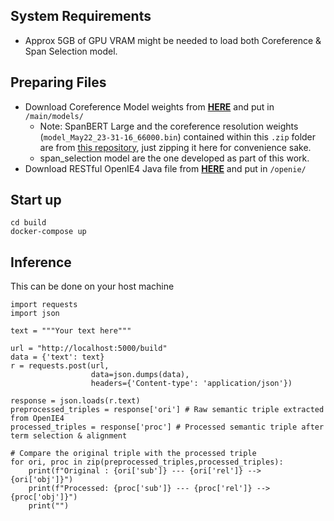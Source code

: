 ## System Requirements
- Approx 5GB of GPU VRAM might be needed to load both Coreference & Span Selection model. 

## Preparing Files
- Download Coreference Model weights from [**HERE**](https://drive.google.com/file/d/1pW4IVlQFaSkTYavHbY9-7xl6HoSoStIe/view?usp=sharing) and put in `/main/models/`
    - Note: SpanBERT Large and the coreference resolution weights (`model_May22_23-31-16_66000.bin`) contained within this `.zip` folder are from [this repository](https://github.com/lxucs/coref-hoi), just zipping it here for convenience sake.
    - span_selection model are the one developed as part of this work. 
- Download RESTful OpenIE4 Java file from [**HERE**](https://drive.google.com/file/d/1r5OB6ygWNw0ByXKreoUUkxhxhReXeMxL/view?usp=sharing) and put in `/openie/`


## Start up
```
cd build
docker-compose up
```

## Inference
This can be done on your host machine
```
import requests
import json

text = """Your text here"""

url = "http://localhost:5000/build"
data = {'text': text}
r = requests.post(url,
                  data=json.dumps(data), 
                  headers={'Content-type': 'application/json'})

response = json.loads(r.text)
preprocessed_triples = response['ori'] # Raw semantic triple extracted from OpenIE4
processed_triples = response['proc'] # Processed semantic triple after term selection & alignment

# Compare the original triple with the processed triple
for ori, proc in zip(preprocessed_triples,processed_triples):
    print(f"Original : {ori['sub']} --- {ori['rel']} --> {ori['obj']}")
    print(f"Processed: {proc['sub']} --- {proc['rel']} --> {proc['obj']}")
    print("")
```